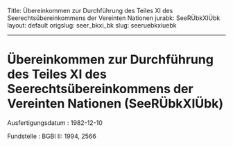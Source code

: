 Title: Übereinkommen zur Durchführung des Teiles XI des Seerechtsübereinkommens der
  Vereinten Nationen
jurabk: SeeRÜbkXIÜbk
layout: default
origslug: seer_bkxi_bk
slug: seeruebkxiuebk

---

# Übereinkommen zur Durchführung des Teiles XI des Seerechtsübereinkommens der Vereinten Nationen (SeeRÜbkXIÜbk)

Ausfertigungsdatum
:   1982-12-10

Fundstelle
:   BGBl II: 1994, 2566

